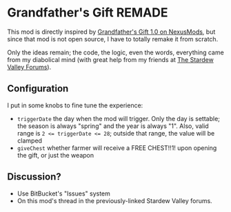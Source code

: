 # Grandfather's Gift REMADE

This mod is directly inspired by [Grandfather's Gift 1.0 on NexusMods](https://www.nexusmods.com/stardewvalley/mods/985), but since that mod is not open source, I have to totally remake it from scratch.

Only the ideas remain; the code, the logic, even the words, everything came from my diabolical mind (with great help from my friends at [The Stardew Valley Forums](https://community.playstarbound.com/forums/mods.215/)).

## Configuration

I put in some knobs to fine tune the experience:

* `triggerDate` the day when the mod will trigger. Only the day is settable; the season is always "spring" and the year is always "1". Also, valid range is `2 <= triggerDate <= 28`; outside that range, the value will be clamped
* `giveChest` whether farmer will receive a FREE CHEST!!1! upon opening the gift, or just the weapon

## Discussion?

* Use BitBucket's "Issues" system
* On this mod's thread in the previously-linked Stardew Valley forums.
